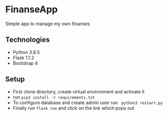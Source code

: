 # FinanseApp
Simple app to manage my own finanses
## Technologies
* Python 3.8.5
* Flask 1.1.2
* Bootstrap 4
## Setup
* First clone directory, create virtual environment and activate it
* run `pip3 install -r requirements.txt`
* To configure database and create admin user run ``` python3 restart.py```
* Finally run `flask run` and click on the link which pops out
